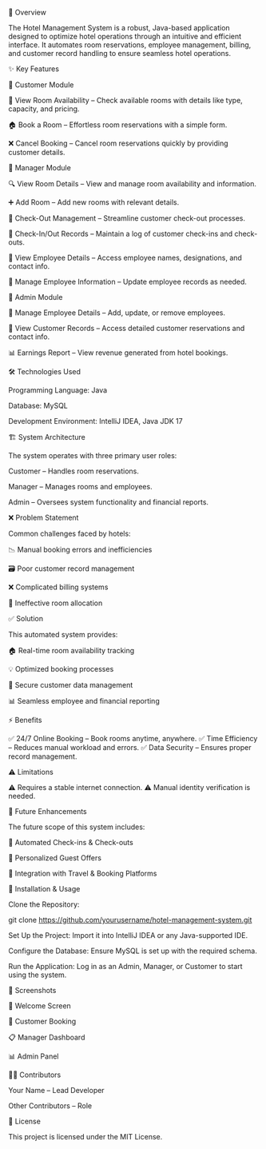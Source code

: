 📌 Overview

The Hotel Management System is a robust, Java-based application designed to optimize hotel operations through an intuitive and efficient interface. It automates room reservations, employee management, billing, and customer record handling to ensure seamless hotel operations.

✨ Key Features

🔹 Customer Module

📌 View Room Availability – Check available rooms with details like type, capacity, and pricing.

🏠 Book a Room – Effortless room reservations with a simple form.

❌ Cancel Booking – Cancel room reservations quickly by providing customer details.

🔹 Manager Module

🔍 View Room Details – View and manage room availability and information.

➕ Add Room – Add new rooms with relevant details.

🏁 Check-Out Management – Streamline customer check-out processes.

📝 Check-In/Out Records – Maintain a log of customer check-ins and check-outs.

🏢 View Employee Details – Access employee names, designations, and contact info.

🔧 Manage Employee Information – Update employee records as needed.

🔹 Admin Module

👥 Manage Employee Details – Add, update, or remove employees.

📑 View Customer Records – Access detailed customer reservations and contact info.

📊 Earnings Report – View revenue generated from hotel bookings.

🛠️ Technologies Used

Programming Language: Java

Database: MySQL

Development Environment: IntelliJ IDEA, Java JDK 17

🏗️ System Architecture

The system operates with three primary user roles:

Customer – Handles room reservations.

Manager – Manages rooms and employees.

Admin – Oversees system functionality and financial reports.

❌ Problem Statement

Common challenges faced by hotels:

📉 Manual booking errors and inefficiencies

🗃️ Poor customer record management

❌ Complicated billing systems

🏢 Ineffective room allocation

✅ Solution

This automated system provides:

🏠 Real-time room availability tracking

💡 Optimized booking processes

🔐 Secure customer data management

📊 Seamless employee and financial reporting

⚡ Benefits

✅ 24/7 Online Booking – Book rooms anytime, anywhere.
✅ Time Efficiency – Reduces manual workload and errors.
✅ Data Security – Ensures proper record management.

⚠️ Limitations

⚠ Requires a stable internet connection.
⚠ Manual identity verification is needed.

🚀 Future Enhancements

The future scope of this system includes:

🤖 Automated Check-ins & Check-outs

🎯 Personalized Guest Offers

🔗 Integration with Travel & Booking Platforms

🔧 Installation & Usage

Clone the Repository:

git clone https://github.com/yourusername/hotel-management-system.git

Set Up the Project: Import it into IntelliJ IDEA or any Java-supported IDE.

Configure the Database: Ensure MySQL is set up with the required schema.

Run the Application: Log in as an Admin, Manager, or Customer to start using the system.

📸 Screenshots

🏁 Welcome Screen



📌 Customer Booking



📋 Manager Dashboard



📊 Admin Panel



👨‍💻 Contributors

Your Name – Lead Developer

Other Contributors – Role

📜 License

This project is licensed under the MIT License.
